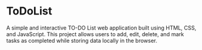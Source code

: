 # ToDoList
A simple and interactive TO-DO List web application built using HTML, CSS, and JavaScript. This project allows users to add, edit, delete, and mark tasks as completed while storing data locally in the browser.
